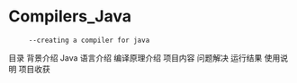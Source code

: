 # Compilers_Java
         --creating a compiler for java

目录
背景介绍
Java 语言介绍
编译原理介绍
项目内容
问题解决
运行结果
使用说明
项目收获
